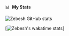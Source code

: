📊 &nbsp;**My Stats**

![Zebesh GitHub stats](https://github-readme-stats.vercel.app/api?username=zebesh&show_icons=true&theme=radical)

[![Zebesh's wakatime stats](https://github-readme-stats.vercel.app/api/wakatime?username=zebesh)]
